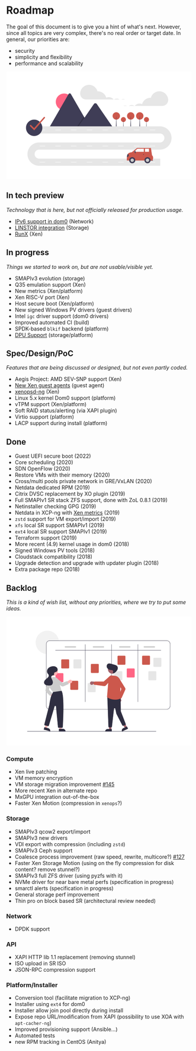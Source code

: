 # Roadmap

The goal of this document is to give you a hint of what's next. However, since all topics are very complex, there's no real order or target date. In general, our priorities are:

* security
* simplicity and flexibility
* performance and scalability

![](../assets/img/roadmap.png)

## In tech preview

_Technology that is here, but not officially released for production usage._

* [IPv6 support in dom0](https://xcp-ng.org/blog/2021/02/09/ipv6-in-xcp-ng/) (Network)
* [LINSTOR integration](https://xcp-ng.org/blog/2020/11/13/xcp-ng-and-linbit-alliance-part-ii/) (Storage)
* [RunX](https://xcp-ng.org/blog/2021/10/19/runx-is-available-in-tech-preview/) (Xen)

## In progress

_Things we started to work on, but are not usable/visible yet._

* SMAPIv3 evolution (storage)
* Q35 emulation support (Xen)
* New metrics (Xen/platform)
* Xen RISC-V port (Xen)
* Host secure boot (Xen/platform)
* New signed Windows PV drivers (guest drivers)
* Intel `igc` driver support (dom0 drivers)
* Improved automated CI (build)
* SPDK-based `blkif` backend (platform)
* [DPU Support](https://xcp-ng.org/blog/2021/07/12/dpus-and-the-future-of-virtualization/) (storage/platform)

## Spec/Design/PoC

_Features that are being discussed or designed, but not even partly coded._

* Aegis Project: AMD SEV-SNP support (Xen)
* [New Xen guest agents](https://gitlab.com/xen-project/xen-guest-agent) (guest agent)
* [xenopsd-ng](https://github.com/xcp-ng/xenopsd-ng) (Xen)
* Linux 5.x kernel Dom0 support (platform)
* vTPM support (Xen/platform)
* Soft RAID status/alerting (via XAPI plugin)
* Virtio support (platform)
* LACP support during install (platform)

## Done

* Guest UEFI secure boot (2022)
* Core scheduling (2020)
* SDN OpenFlow (2020)
* Restore VMs with their memory (2020)
* Cross/multi pools private network in GRE/VxLAN (2020)
* Netdata dedicated RPM (2019)
* Citrix DVSC replacement by XO plugin (2019)
* Full SMAPIv1 SR stack ZFS support, done with ZoL 0.8.1 (2019)
* Netinstaller checking GPG (2019)
* Netdata in XCP-ng with [Xen metrics](https://github.com/netdata/netdata/pull/5660) (2019)
* `zstd` support for VM export/import (2019)
* `xfs` local SR support SMAPIv1 (2019)
* `ext4` local SR support SMAPIv1 (2019)
* Terraform support (2019)
* More recent (4.9) kernel usage in dom0 (2018)
* Signed Windows PV tools (2018)
* Cloudstack compatibility (2018)
* Upgrade detection and upgrade with updater plugin (2018)
* Extra package repo (2018)

## Backlog

_This is a kind of wish list, without any priorities, where we try to put some ideas._

![](../assets/img/backlog.png)

### Compute

* Xen live patching
* VM memory encryption
* VM storage migration improvement [#145](https://github.com/xcp-ng/xcp/issues/145)
* More recent Xen in alternate repo
* MxGPU integration out-of-the-box
* Faster Xen Motion (compression in `xenops`?)

### Storage

* SMAPIv3 qcow2 export/import
* SMAPIv3 new drivers
* VDI export with compression (including `zstd`)
* SMAPIv3 Ceph support
* Coalesce process improvement (raw speed, rewrite, multicore?) [#127](https://github.com/xcp-ng/xcp/issues/127)
* Faster Xen Storage Motion (using on the fly compression for disk content? remove stunnel?)
* SMAPIv3 full ZFS driver (using pyzfs with it)
* NVMe driver for near bare metal perfs (specification in progress)
* smarctl alerts (specification in progress)
* General storage perf improvement
* Thin pro on block based SR (architectural review needed)

### Network

* DPDK support

### API

* XAPI HTTP lib 1.1 replacement (removing stunnel)
* ISO upload in SR ISO
* JSON-RPC compression support

### Platform/Installer

* Conversion tool (facilitate migration to XCP-ng)
* Installer using `ext4` for dom0
* Installer allow join pool directly during install
* Expose repo URL/modification from XAPI (possibility to use XOA with `apt-cacher-ng`)
* Improved provisioning support (Ansible…)
* Automated tests
* new RPM tracking in CentOS (Anitya)
